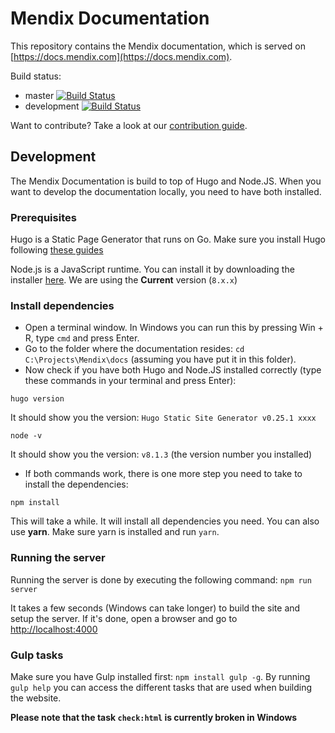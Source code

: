 # Mendix Documentation

This repository contains the Mendix documentation, which is served on [https://docs.mendix.com](https://docs.mendix.com).

Build status:
  * master [![Build Status](https://secure.travis-ci.org/mendix/docs.png?branch=master)](https://travis-ci.org/mendix/docs)
  * development [![Build Status](https://secure.travis-ci.org/mendix/docs.png?branch=development)](https://travis-ci.org/mendix/docs)

Want to contribute? Take a look at our [contribution guide](https://docs.mendix.com/community/documentation/contribute-to-the-mendix-documentation).

## Development

The Mendix Documentation is build to top of Hugo and Node.JS. When you want to develop the documentation locally, you need to have both installed.

### Prerequisites

Hugo is a Static Page Generator that runs on Go. Make sure you install Hugo following [these guides](https://gohugo.io/getting-started/installing/)

Node.js is a JavaScript runtime. You can install it by downloading the installer [here](https://nodejs.org/en/download/). We are using the __Current__ version (`8.x.x`)

### Install dependencies

- Open a terminal window. In Windows you can run this by pressing Win + R, type `cmd` and press Enter.
- Go to the folder where the documentation resides: `cd C:\Projects\Mendix\docs` (assuming you have put it in this folder).
- Now check if you have both Hugo and Node.JS installed correctly (type these commands in your terminal and press Enter):

`hugo version`

It should show you the version: `Hugo Static Site Generator v0.25.1 xxxx`

`node -v`

It should show you the version: `v8.1.3` (the version number you installed)

- If both commands work, there is one more step you need to take to install the dependencies:

`npm install`

This will take a while. It will install all dependencies you need. You can also use __yarn__. Make sure yarn is installed and run `yarn`.

### Running the server

Running the server is done by executing the following command: `npm run server`

It takes a few seconds (Windows can take longer) to build the site and setup the server. If it's done, open a browser and go to [http://localhost:4000](http://localhost:4000)

### Gulp tasks

Make sure you have Gulp installed first: `npm install gulp -g`. By running `gulp help` you can access the different tasks that are used when building the website.

**Please note that the task `check:html` is currently broken in Windows**
